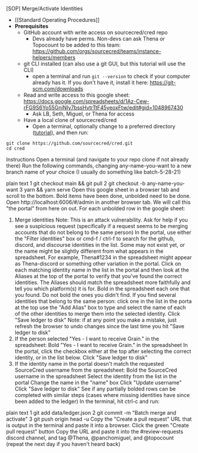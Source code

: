 [SOP] Merge/Activate Identities
- [[Standard Operating Procedures]]
- **Prerequisites**
    - GitHub account with write access on sourcecred/cred repo
        - Devs already have perms. Non-devs can ask Thena or Topocount to be added to this team: https://github.com/orgs/sourcecred/teams/instance-helpers/members
    - git CLI installed (can also use a git GUI, but this tutorial will use the CLI)
        - open a terminal and run `git --version` to check if your computer already has it. If you don't have it, install it here: https://git-scm.com/downloads
    - Read and write access to this google sheet: https://docs.google.com/spreadsheets/d/1Az-Cew-rFG9S6Yo55GnjNIy7bssHvtrTtF45yeoxFtw/edit#gid=1048967430
        - Ask LB, Seth, Miguel, or Thena for access
    - Have a local clone of sourcecred/cred
        - Open a terminal, optionally change to a preferred directory ([tutorial](https://www.earthdatascience.org/courses/intro-to-earth-data-science/open-reproducible-science/bash/bash-commands-to-manage-directories-files/#:~:text=To%20change%20directories%2C%20use%20the,to%20check%20the%20new%20path.)), and then run: 

```plain text
git clone https://github.com/sourcecred/cred.git
cd cred
``` 
Instructions
Open a terminal (and navigate to your repo clone if not already there)
Run the following commands, changing any-name-you-want to a new branch name of your choice (I usually do something like batch-5-28-21)

plain text
1
git checkout main && git pull
2
git checkout -b any-name-you-want
3
yarn && yarn serve
Open this google sheet in a browser tab and scroll to the bottom. Bold items have been done, unbolded need to be done.
Open http://localhost:6006/#/admin in another browser tab. We will call this "the portal" from here on out.
For each unbolded row in the google sheet:
1. Merge identities
Note: This is an attack vulnerability. Ask for help if you see a suspicious request (specifically if a request seems to be merging accounts that do not belong to the same person)
In the portal, use either the "Filter identities" box or cmd-f / ctrl-f to search for the github, discord, and discourse identities in the list. Some may not exist yet, or the name might be slightly different from what appears in the spreadsheet. For example, Thena#1234 in the spreadsheet might appear as Thena-discord or something other variation in the portal.
Click on each matching identity name in the list in the portal and then look at the Aliases at the top of the portal to verify that you've found the correct identities. The Aliases should match the spreadsheet more faithfully and tell you which platform(s) it is for.
Bold in the spreadsheet each one that you found. Do not bold the ones you didn't find.
If you find several identities that belong to the same person: 
click one in the list in the porta
at the top use the "Add Alias" box to type and select the name of each of the other identities to merge them into the selected identity.
Click "Save ledger to disk"
Note: if at any point you make a mistake, just refresh the browser to undo changes since the last time you hit "Save ledger to disk"
2. If the person selected "Yes - I want to receive Grain." in the spreadsheet:
Bold "Yes - I want to receive Grain." in the spreadsheet
In the portal, click the checkbox either at the top after selecting the correct identity, or in the list below.
Click "Save ledger to disk"
3. If the identity name in the portal doesn't match the requested SourceCred username from the spreadsheet:
Bold the SourceCred username in the spreadsheet
Select the identity from the list in the portal
Change the name in the "name" box
Click "Update username"
Click "Save ledger to disk"
See if any partially bolded rows can be completed with similar steps (cases where missing identities have since been added to the ledger)
In the terminal, hit ctrl-c and run:

plain text
1
git add data/ledger.json
2
git commit -m "Batch merge and activate"
3
git push origin head -u
Copy the "Create a pull request" URL that is output in the terminal and paste it into a browser.
Click the green "Create pull request" button
Copy the URL and paste it into the #review-requests discord channel, and tag @Thena, @panchomiguel, and @topocount (repeat the next day if you haven't heard back)

